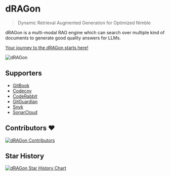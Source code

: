 # dRAGon
> Dynamic Retrieval Augmented Generation for Optimized Nimble

dRAGon is a multi-modal RAG engine which can search over multiple kind of documents to generate good quality answers for LLMs.

[Your journey to the dRAGon starts here!](https://dragon.okinawa)

![dRAGon](https://dragon.okinawa/img/dragon_okinawa.jpg)

## Supporters
* [GitBook](https://www.gitbook.com)
* [Codecov](https://codecov.io)
* [CodeRabbit](https://coderabbit.ai)
* [GitGuardian](https://www.gitguardian.com)
* [Snyk](https://snyk.io)
* [SonarCloud](https://sonarcloud.io)

## Contributors ❤️
[![dRAGon Contributors](https://contrib.rocks/image?columns=12&max=100&repo=dRAGon-Okinawa/dRAGon)](https://github.com/dRAGon-Okinawa/dRAGon/graphs/contributors)

## Star History
[![dRAGon Star History Chart](https://api.star-history.com/svg?repos=dragon-okinawa/dragon&type=Date)](https://star-history.com/#dragon-okinawa/dragon&Date)